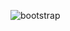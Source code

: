 
![bootstrap](https://user-images.githubusercontent.com/105987428/190605723-57ffc4f0-39be-4c39-b2a2-d65f3062e519.png)
